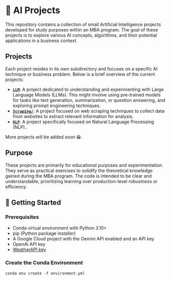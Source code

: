 # 🤖 AI Projects
This repository contains a collection of small Artificial Intelligence projects developed for study purposes within an MBA program. The goal of these projects is to explore various AI concepts, algorithms, and their potential applications in a business context.

## Projects

Each project resides in its own subdirectory and focuses on a specific AI technique or business problem. Below is a brief overview of the current projects:

* **[`LLM`](llm/notebooks)**: A project dedicated to understanding and experimenting with Large Language Models (LLMs). This might involve using pre-trained models for tasks like text generation, summarization, or question answering, and exploring prompt engineering techniques.
* **[`Scraping/`](scraping/notebooks)**: A project focused on web scraping techniques to collect data from websites to extract relevant information for analysis.
* **[`NLP`](nlp/notebooks)**: A project specifically focused on Natural Language Processing (NLP)..

More projects will be added soon 😁.

## Purpose

These projects are primarily for educational purposes and experimentation. They serve as practical exercises to solidify the theoretical knowledge gained during the MBA program. The code is intended to be clear and understandable, prioritizing learning over production-level robustness or efficiency.

## 🚀 Getting Started

### Prerequisites

- Conda virtual environment with Python 3.10+
- pip (Python package installer)
- A Google Cloud project with the Gemini API enabled and an API key
- OpenAi API key
- [WeatherAPI key](https://weatherapi.com)

### Create the Conda Environment
```
conda env create -f environment.yml
```

